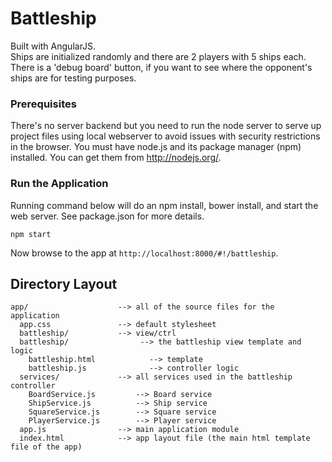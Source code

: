 # Battleship

Built with AngularJS.   
Ships are initialized randomly and there are 2 players with 5 ships each.  
There is a 'debug board' button, if you want to see where the opponent's ships are for testing purposes.  
### Prerequisites

There's no server backend but you need to run the node server to serve up project files using local webserver to avoid issues with security restrictions in the browser. You must have node.js and its package manager (npm) installed. You can get them from http://nodejs.org/. 

### Run the Application

Running command below will do an npm install, bower install, and start the web server. See package.json for more details. 

```
npm start
```

Now browse to the app at `http://localhost:8000/#!/battleship`.


## Directory Layout

```
app/                    --> all of the source files for the application
  app.css               --> default stylesheet
  battleship/           --> view/ctrl 
  battleship/                --> the battleship view template and logic
    battleship.html            --> template
    battleship.js              --> controller logic
  services/             --> all services used in the battleship controller
    BoardService.js         --> Board service
    ShipService.js          --> Ship service
    SquareService.js        --> Square service
    PlayerService.js        --> Player service
  app.js                --> main application module
  index.html            --> app layout file (the main html template file of the app)
```
